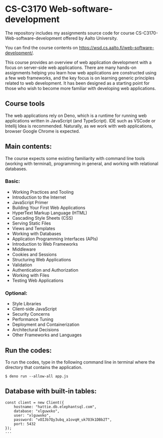 # CS-C3170 Web-software-development
The repository includes my assignments source code for course CS-C3170-Web-software-development offered by Aalto University. 

You can find the course contents on https://wsd.cs.aalto.fi/web-software-development/.

This course provides an overview of web application development with a focus on server-side web applications. There are many hands-on assignments helping you learn how web applications are constructed using a few web frameworks, and the key focus is on learning generic principles related to web development. It has been designed as a starting point for those who wish to become more familiar with developing web applications. 

## Course tools
The web applications rely on Deno, which is a runtime for running web applications written in JavaScript (and TypeScript). IDE such as VSCode or Intellij Idea is recommended. Naturally, as we work with web applications, browser Google Chrome is expected.

## Main contents:
The course expects some existing familiarity with command line tools (working with terminal), programming in general, and working with relational databases.
### Basic:
+ Working Practices and Tooling
+ Introduction to the Internet
+ JavaScript Primer
+ Building Your First Web Applications
+ HyperText Markup Language (HTML)
+ Cascading Style Sheets (CSS)
+ Serving Static Files
+ Views and Templates
+ Working with Databases
+ Application Programming Interfaces (APIs)
+ Introduction to Web Frameworks
+ Middleware
+ Cookies and Sessions
+ Structuring Web Applications
+ Validation
+ Authentication and Authorization
+ Working with Files
+ Testing Web Applications

### Optional:
+ Style Libraries
+ Client-side JavaScript
+ Security Concerns
+ Performance Tuning
+ Deployment and Containerization
+ Architectural Decisions
+ Other Frameworks and Languages

## Run the codes:
To run the codes, type in the following command line in terminal where the directory that contains the application.

``` $ deno run --allow-all app.js ```

## Database with built-in tables:
```
const client = new Client({
    hostname: "hattie.db.elephantsql.com",
    database: "xlguwxko",
    user: "xlguwxko",
    password: "vOIJb7Qy3ubq_a1ovqH_uk7O3k1DBb2T",
    port: 5432
});
···
